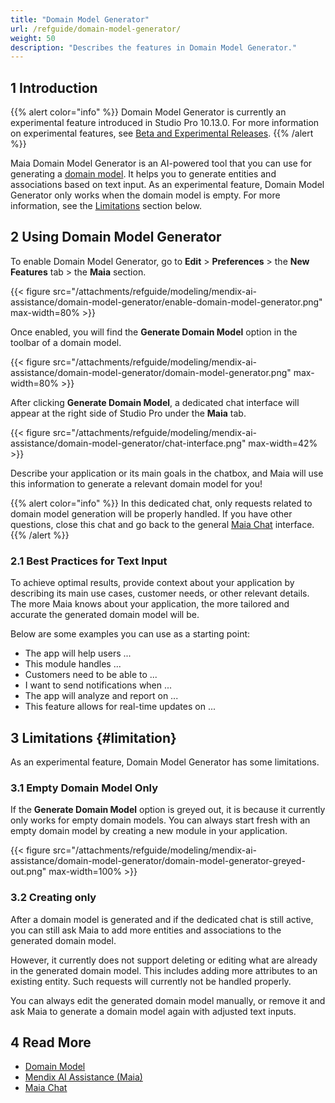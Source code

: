 ```yaml
---
title: "Domain Model Generator"
url: /refguide/domain-model-generator/
weight: 50
description: "Describes the features in Domain Model Generator."
---
```


## 1 Introduction

{{% alert color="info" %}}
Domain Model Generator is currently an experimental feature introduced in Studio Pro 10.13.0. For more information on experimental features, see [Beta and Experimental Releases](/releasenotes/beta-features/).
{{% /alert %}}

Maia Domain Model Generator is an AI-powered tool that you can use for generating a [domain model](/refguide/domain-model/). It helps you to generate entities and associations based on text input. As an experimental feature, Domain Model Generator only works when the domain model is empty. For more information, see the [Limitations](#limitation) section below.

## 2 Using Domain Model Generator

To enable Domain Model Generator, go to **Edit** > **Preferences** > the **New Features** tab > the **Maia** section.

{{< figure src="/attachments/refguide/modeling/mendix-ai-assistance/domain-model-generator/enable-domain-model-generator.png" max-width=80% >}}

Once enabled, you will find the **Generate Domain Model** option in the toolbar of a domain model.

{{< figure src="/attachments/refguide/modeling/mendix-ai-assistance/domain-model-generator/domain-model-generator.png" max-width=80% >}}

After clicking **Generate Domain Model**, a dedicated chat interface will appear at the right side of Studio Pro under the **Maia** tab.

{{< figure src="/attachments/refguide/modeling/mendix-ai-assistance/domain-model-generator/chat-interface.png" max-width=42% >}}

Describe your application or its main goals in the chatbox, and Maia will use this information to generate a relevant domain model for you!

{{% alert color="info" %}}
In this dedicated chat, only requests related to domain model generation will be properly handled. If you have other questions, close this chat and go back to the general [Maia Chat](/refguide/maia-chat/) interface.
{{% /alert %}}

### 2.1 Best Practices for Text Input

To achieve optimal results, provide context about your application by describing its main use cases, customer needs, or other relevant details. The more Maia knows about your application, the more tailored and accurate the generated domain model will be.

Below are some examples you can use as a starting point:

* The app will help users ...
* This module handles ...
* Customers need to be able to ...
* I want to send notifications when ...
* The app will analyze and report on ...
* This feature allows for real-time updates on ...

## 3 Limitations {#limitation}

As an experimental feature, Domain Model Generator has some limitations.

### 3.1 Empty Domain Model Only

If the **Generate Domain Model** option is greyed out, it is because it currently only works for empty domain models. You can always start fresh with an empty domain model by creating a new module in your application.

{{< figure src="/attachments/refguide/modeling/mendix-ai-assistance/domain-model-generator/domain-model-generator-greyed-out.png" max-width=100% >}}

### 3.2 Creating only

After a domain model is generated and if the dedicated chat is still active, you can still ask Maia to add more entities and associations to the generated domain model. 

However, it currently does not support deleting or editing what are already in the generated domain model. This includes adding more attributes to an existing entity. Such requests will currently not be handled properly.

You can always edit the generated domain model manually, or remove it and ask Maia to generate a domain model again with adjusted text inputs.

## 4 Read More

* [Domain Model](/refguide/domain-model/)
* [Mendix AI Assistance (Maia)](/refguide/mendix-ai-assistance/)
* [Maia Chat](/refguide/maia-chat/)
